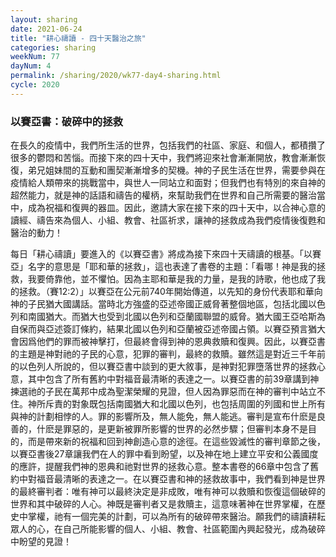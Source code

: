 ```yaml
---
layout: sharing
date: 2021-06-24
title: "耕心禱讀 - 四十天醫治之旅"
categories: sharing
weekNum: 77
dayNum: 4
permalink: /sharing/2020/wk77-day4-sharing.html
cycle: 2020
---
```


### 以賽亞書：破碎中的拯救

在長久的疫情中，我們所生活的世界，包括我們的社區、家庭、和個人，都積攢了很多的鬱悶和苦惱。而接下來的四十天中，我們將迎來社會漸漸開放，教會漸漸恢復，弟兄姐妹間的互動和團契漸漸增多的契機。神的子民生活在世界，需要參與在疫情給人類帶來的挑戰當中，與世人一同站立和面對；但我們也有特別的來自神的超然能力，就是神的話語和禱告的權柄，來幫助我們在世界和自己所需要的醫治當中，成為祝福和復興的器皿。因此，邀請大家在接下來的四十天中，以合神心意的讀經、禱告來為個人、小組、教會、社區祈求，讓神的拯救成為我們疫情後復甦和醫治的動力！

每日「耕心禱讀」要進入的《以賽亞書》將成為接下來四十天禱讀的根基。「以賽亞」名字的意思是「耶和華的拯救」，這也表達了書卷的主題：「看哪！神是我的拯救，我要倚靠他，並不懼怕。因為主耶和華是我的力量，是我的詩歌，他也成了我的拯救。（賽12:2）」以賽亞在公元前740年開始傳道，以先知的身份代表耶和華向神的子民猶大國講話。當時北方強盛的亞述帝國正威脅著整個地區，包括北國以色列和南國猶大。而猶大也受到北國以色列和亞蘭國聯盟的威脅。猶大國王亞哈斯為自保而與亞述簽訂條約，結果北國以色列和亞蘭被亞述帝國占領。以賽亞預言猶大會因爲他們的罪而被神擊打，但最終會得到神的恩典救贖和復興。因此，以賽亞書的主題是神對祂的子民的心意，犯罪的審判，最終的救贖。雖然這是對近三千年前的以色列人所說的，但以賽亞書中談到的更大敘事，是神對犯罪墮落世界的拯救心意，其中包含了所有舊約中對福音最清晰的表達之一。以賽亞書的前39章講到神揀選祂的子民在萬邦中成為聖潔榮耀的見證，但人因為罪惡而在神的審判中站立不住。神所斥責的對象既包括南國猶大和北國以色列，也包括周圍的列國和世上所有與神的計劃相悖的人。罪的影響所及，無人能免，無人能逃。審判是宣布什麽是良善的，什麽是罪惡的，是更新被罪所影響的世界的必然步驟；但審判本身不是目的，而是帶來新的祝福和回到神創造心意的途徑。在這些毀滅性的審判章節之後，以賽亞書後27章讓我們在人的罪中看到盼望，以及神在地上建立平安和公義國度的應許，提醒我們神的恩典和祂對世界的拯救心意。整本書卷的66章中包含了舊約中對福音最清晰的表達之一。在以賽亞書和神的拯救故事中，我們看到神是世界的最終審判者：唯有神可以最終決定是非成敗，唯有神可以救贖和恢復這個破碎的世界和其中破碎的人心。神既是審判者又是救贖主，這意味著神在世界掌權，在歷史中掌權，祂有一個完美的計劃，可以為所有的破碎帶來醫治。願我們的禱讀耕耘眾人的心，在自己所能影響的個人、小組、教會、社區範圍內興起發光，成為破碎中盼望的見證！

